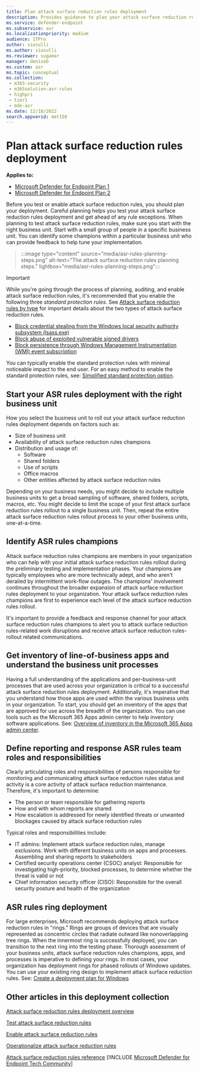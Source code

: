 ```yaml
---
title: Plan attack surface reduction rules deployment
description: Provides guidance to plan your attack surface reduction rules deployment.
ms.service: defender-endpoint
ms.subservice: asr
ms.localizationpriority: medium
audience: ITPro
author: siosulli
ms.author: siosulli
ms.reviewer: sugamar
manager: deniseb
ms.custom: asr
ms.topic: conceptual
ms.collection: 
 - m365-security
 - m365solution-asr-rules
 - highpri
 - tier1
 - mde-asr
ms.date: 12/18/2022
search.appverid: met150
---
```


# Plan attack surface reduction rules deployment

**Applies to:**

- [Microsoft Defender for Endpoint Plan 1](https://go.microsoft.com/fwlink/p/?linkid=2154037)
- [Microsoft Defender for Endpoint Plan 2](https://go.microsoft.com/fwlink/p/?linkid=2154037)

Before you test or enable attack surface reduction rules, you should plan your deployment. Careful planning helps you test your attack surface reduction rules deployment and get ahead of any rule exceptions. When planning to test attack surface reduction rules, make sure you start with the right business unit. Start with a small group of people in a specific business unit. You can identify some champions within a particular business unit who can provide feedback to help tune your implementation.

> :::image type="content" source="media/asr-rules-planning-steps.png" alt-text="The attack surface reduction rules planning steps." lightbox="media/asr-rules-planning-steps.png":::

> [!IMPORTANT]
>
> While you're going through the process of planning, auditing, and enable attack surface reduction rules, it's recommended that you enable the following three _standard protection rules_. See [Attack surface reduction rules by type](attack-surface-reduction-rules-reference.md#attack-surface-reduction-rules-by-type) for important details about the two types of attack surface reduction rules.
>
> - [Block credential stealing from the Windows local security authority subsystem (lsass.exe)](attack-surface-reduction-rules-reference.md#block-credential-stealing-from-the-windows-local-security-authority-subsystem)
> - [Block abuse of exploited vulnerable signed drivers](attack-surface-reduction-rules-reference.md#block-abuse-of-exploited-vulnerable-signed-drivers)
> - [Block persistence through Windows Management Instrumentation (WMI) event subscription](attack-surface-reduction-rules-reference.md#block-persistence-through-wmi-event-subscription)
>
> You can typically enable the standard protection rules with minimal noticeable impact to the end user. For an easy method to enable the standard protection rules, see: [Simplified standard protection option](attack-surface-reduction-rules-report.md#simplified-standard-protection-option).

## Start your ASR rules deployment with the right business unit

How you select the business unit to roll out your attack surface reduction rules  deployment depends on factors such as:

- Size of business unit
- Availability of attack surface reduction rules champions  
- Distribution and usage of:
  - Software
  - Shared folders
  - Use of scripts
  - Office macros
  - Other entities affected by attack surface reduction rules

Depending on your business needs, you might decide to include multiple business units to get a broad sampling of software, shared folders, scripts, macros, etc. You might decide to limit the scope of your first attack surface reduction rules rollout to a single business unit. Then, repeat the entire attack surface reduction rules rollout process to your other business units, one-at-a-time.

## Identify ASR rules champions

Attack surface reduction rules champions are members in your organization who can help with your initial attack surface reduction rules rollout during the preliminary testing and implementation phases. Your champions are typically employees who are more technically adept, and who aren't derailed by intermittent work-flow outages. The champions' involvement continues throughout the broader expansion of attack surface reduction rules deployment to your organization. Your attack surface reduction rules champions are first to experience each level of the attack surface reduction rules rollout.

It's important to provide a feedback and response channel for your attack surface reduction rules champions to alert you to attack surface reduction rules-related work disruptions and receive attack surface reduction  rules-rollout related communications.

## Get inventory of line-of-business apps and understand the business unit processes

Having a full understanding of the applications and per-business-unit processes that are used across your organization is critical to a successful attack surface reduction rules deployment. Additionally, it's imperative that you understand how those apps are used within the various business units in your organization.
To start, you should get an inventory of the apps that are approved for use across the breadth of the organization. You can use tools such as the Microsoft 365 Apps admin center to help inventory software applications. See: [Overview of inventory in the Microsoft 365 Apps admin center](/deployoffice/admincenter/inventory).

## Define reporting and response ASR rules team roles and responsibilities

Clearly articulating roles and responsibilities of persons responsible for monitoring and communicating attack surface reduction rules status and activity is a core activity of attack surface reduction  maintenance. Therefore, it's important to determine:

- The person or team responsible for gathering reports
- How and with whom reports are shared
- How escalation is addressed for newly identified threats or unwanted blockages caused by attack surface reduction rules

Typical roles and responsibilities include:

- IT admins: Implement attack surface reduction rules, manage exclusions. Work with different business units on apps and processes. Assembling and sharing reports to stakeholders
- Certified security operations center (CSOC) analyst: Responsible for investigating high-priority, blocked processes, to determine whether the threat is valid or not
- Chief information security officer (CISO): Responsible for the overall security posture and health of the organization

## ASR rules ring deployment

For large enterprises, Microsoft recommends deploying attack surface reduction rules in "rings." Rings are groups of devices that are visually represented as concentric circles that radiate outward like nonoverlapping tree rings. When the innermost ring is successfully deployed, you can transition to the next ring into the testing phase. Thorough assessment of your business units, attack surface reduction  rules champions, apps, and processes is imperative to defining your rings.
In most cases, your organization has deployment rings for phased rollouts of Windows updates. You can use your existing ring design to implement attack surface reduction rules.
See: [Create a deployment plan for Windows](/windows/deployment/update/create-deployment-plan)

## Other articles in this deployment collection

[Attack surface reduction rules deployment overview](attack-surface-reduction-rules-deployment.md)

[Test attack surface reduction rules](attack-surface-reduction-rules-deployment-test.md)

[Enable attack surface reduction rules](attack-surface-reduction-rules-deployment-implement.md)

[Operationalize attack surface reduction rules](attack-surface-reduction-rules-deployment-operationalize.md)

[Attack surface reduction rules reference](attack-surface-reduction-rules-reference.md)
[!INCLUDE [Microsoft Defender for Endpoint Tech Community](../includes/defender-mde-techcommunity.md)]
